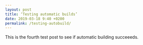```yaml
---
layout: post
title: ‘Testing automatic builds’
date: 2019-03-18 9:40 +0200
permalink: /testing-autobuild/
---
```


This is the fourth test post to see if automatic building succeeeds.
